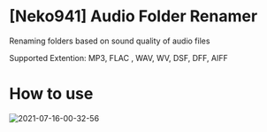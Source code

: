 # [Neko941] Audio Folder Renamer
Renaming folders based on sound quality of audio files


Supported Extention: MP3, FLAC , WAV, WV, DSF, DFF, AIFF

# How to use
![2021-07-16-00-32-56](https://user-images.githubusercontent.com/42170045/125832273-1303a373-92c7-42ce-8e3b-96654b0ec75d.gif)
